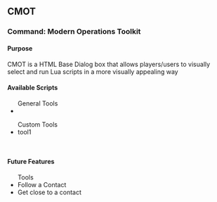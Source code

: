 <h2>CMOT</h2>
<h3>Command: Modern Operations Toolkit</h3>
<h4>Purpose</h4>
<p>CMOT is a HTML Base Dialog box that allows players/users to visually select and run Lua scripts in a more visually appealing way</p>
<h4>Available Scripts</h4>
<ul>General Tools
    <li></li>
</ul>
<ul>
    Custom Tools
    <li>tool1</li>
</ul>
<br>
<h4>Future Features</h4>
<ul>Tools
    <li>Follow a Contact</li>
    <li>Get close to a contact</li>
</ul>